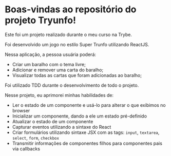 # Boas-vindas ao repositório do projeto Tryunfo!

Este foi um projeto realizado durante o meu curso  na Trybe.

Foi desenvolvido um jogo no estilo Super Trunfo utilizando ReactJS.  

Nessa aplicação, a pessoa usuária poderá:
  * Criar um baralho com o tema livre;
  * Adicionar e remover uma carta do baralho;
  * Visualizar todas as cartas que foram adicionadas ao baralho;

Foi utilizado TDD durante o desenvolvimento de todo o projeto.

 Nesse projeto, eu aprimorei minhas habilidades de:
  - Ler o estado de um componente e usá-lo para alterar o que exibimos no browser
  - Inicializar um componente, dando a ele um estado pré-definido
  - Atualizar o estado de um componente
  - Capturar eventos utilizando a sintaxe do React
  - Criar formulários utilizando sintaxe JSX com as tags: `input`, `textarea`, `select`, `form`, `checkbox`
  - Transmitir informações de componentes filhos para componentes pais via callbacks
